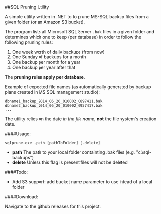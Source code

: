 ##SQL Pruning Utility

A simple utility written in .NET to to prune MS-SQL backup files from a given folder (or an Amazon S3 bucket).

The program lists all Microsoft SQL Server `.bak` files in a given folder and determines which one to keep (per database) in order to follow the following pruning rules:

1. One week worth of daily backups (from now)
2. One Sunday of backups for a month
3. One backup per month for a year
4. One backup per year after that

The **pruning rules apply per database**.

Example of expected file names (as automatically generated by backup plans created in MS SQL management studio):

    dbname1_backup_2014_06_20_010002_0897411.bak
    dbname2_backup_2014_06_20_010002_0957417.bak
    ...

The utility relies on the date *in the file name*, **not** the file system's creation date.

####Usage:

    sqlprune.exe -path [pathToFolder] [-delete]

 * __path__ The path to your local folder containting .bak files (e.g. "c:\sql-backups")
 * __delete__ Unless this flag is present files will not be deleted

####Todo:

* Add S3 support: add bucket name parameter to use intead of a local folder 

####Download:

Navigate to the github releases for this project.